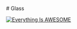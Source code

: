 #   G l a s s 
 

[![Everything Is AWESOME](https://img.youtube.com/vi/KLA3vMcNbjQ/0.jpg)](https://www.youtube.com/watch?v=KLA3vMcNbjQ "Everything Is AWESOME")

